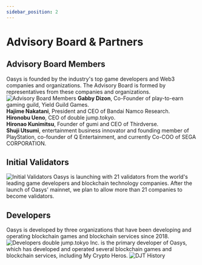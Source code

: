 ```yaml
---
sidebar_position: 2
---
```


# Advisory Board & Partners
## Advisory Board Members
Oasys is founded by the industry's top game developers and Web3 companies and organizations. The Advisory Board is formed by representatives from these companies and organizations.
![Advisory Board Members](/img/docs/whitepaper/founding/founding-team.png)
**Gabby Dizon**, Co-Founder of play-to-earn gaming guild, Yield Guild Games.  
**Hajime Nakatani**, President and CEO of Bandai Namco Research.  
**Hironobu Ueno**, CEO of double jump.tokyo.  
**Hironao Kunimitsu**, Founder of gumi and CEO of Thirdverse.  
**Shuji Utsumi**, entertainment business innovator and founding member of PlayStation, co-founder of Q Entertainment, and currently Co-COO of SEGA CORPORATION.  
## Initial Validators
![Initial Validators](/img/docs/whitepaper/founding/initial-validators.png)
Oasys is launching with 21 validators from the world's leading game developers and blockchain technology companies.
After the launch of Oasys' mainnet, we plan to allow more than 21 companies to become validators. 
## Developers
Oasys is developed by three organizations that have been developing and operating blockchain games and blockchain services since 2018.
![Developers](/img/docs/whitepaper/founding/developers.png)
double jump.tokyo Inc. is the primary developer of Oasys, which has developed and operated several blockchain games and blockchain services, including My Crypto Heros.
![DJT History](/img/docs/whitepaper/founding/DJT-history.png)

